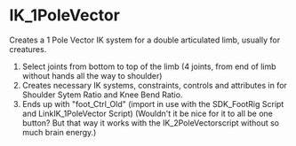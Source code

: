 # IK_1PoleVector
Creates a 1 Pole Vector IK system for a double articulated limb, usually for creatures.
1) Select joints from bottom to top of the limb (4 joints, from end of limb without hands all the way to shoulder)
2) Creates necessary IK systems, constraints, controls and attributes in for Shoulder Sytem Ratio and Knee Bend Ratio. 
3) Ends up with "foot_Ctrl_Old" (import in use with the SDK_FootRig Script and LinkIK_1PoleVector Script)
(Wouldn't it be nice for it to all be one button? But that way it works with the IK_2PoleVectorscript without so much brain energy.)
